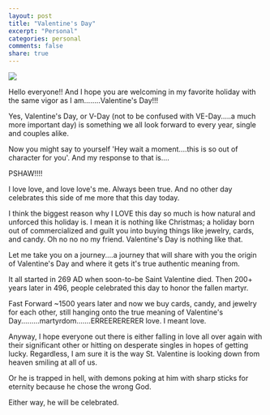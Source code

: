 ```yaml
---
layout: post
title: "Valentine's Day"
excerpt: "Personal"
categories: personal
comments: false
share: true
---
```



![](https://images.indianexpress.com/2020/02/vtine-day_759_td.jpg)



Hello everyone!! And I hope you are welcoming in my favorite holiday with the same vigor as I am........Valentine's Day!!!


Yes, Valentine's Day, or V-Day (not to be confused with VE-Day.....a much more important day) is something we all look forward to every year, single and couples alike.


Now you might say to yourself 'Hey wait a moment....this is so out of character for you'. And my response to that is....

PSHAW!!!!


I love love, and love love's me. Always been true. And no other day celebrates this side of me more that this day today.

I think the biggest reason why I LOVE this day so much is how natural and unforced this holiday is. I mean it is nothing like Christmas; a holiday born out of commercialized and guilt you into buying things like jewelry, cards, and candy. Oh no no no my friend. Valentine's Day is nothing like that.

Let me take you on a journey....a journey that will share with you the origin of Valentine's Day and where it gets it's true authentic meaning from.

It all started in 269 AD when soon-to-be Saint Valentine died. Then 200+ years later in 496, people celebrated this day to honor the fallen martyr.

Fast Forward ~1500 years later and now we buy cards, candy, and jewelry for each other, still hanging onto the true meaning of Valentine's Day.........martyrdom.......ERREERERERER love. I meant love.

Anyway, I hope everyone out there is either falling in love all over again with their significant other or hitting on desperate singles in hopes of getting lucky. Regardless, I am sure it is the way St. Valentine is looking down from heaven smiling at all of us.


Or he is trapped in hell, with demons poking at him with sharp sticks for eternity because he chose the wrong God.

Either way, he will be celebrated.








